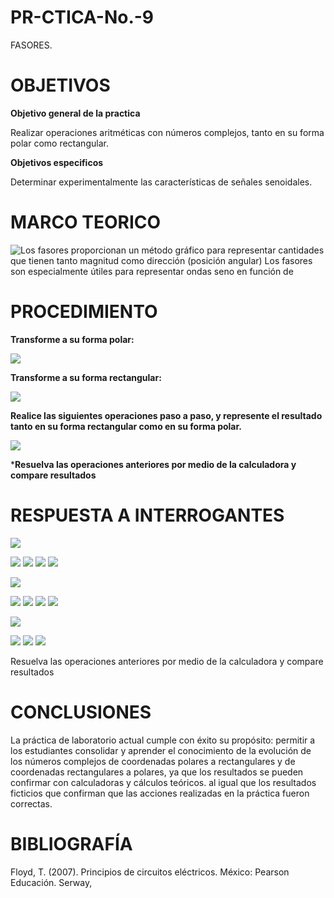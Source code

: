 # PR-CTICA-No.-9
FASORES.
# OBJETIVOS
**Objetivo general de la practica**

Realizar operaciones aritméticas con números complejos, tanto en su forma polar como rectangular.

**Objetivos especificos**

Determinar experimentalmente las características de señales senoidales.

# MARCO TEORICO

![Los fasores proporcionan un método gráfico para representar cantidades que tienen tanto magnitud como dirección (posición angular)  Los fasores son especialmente útiles para representar ondas seno en función de](https://user-images.githubusercontent.com/116819463/221160742-b63e70d4-6b71-4654-a755-325701f81ce4.png)


# PROCEDIMIENTO
   
**Transforme a su forma polar:**
     
   ![](https://github.com/jlcastro5/Laboratorio9/blob/a92e7916ca568585734de0ae2569a5c2e5526176/A.PNG)
   
**Transforme a su forma rectangular:**
       
   ![](https://github.com/jlcastro5/Laboratorio9/blob/a92e7916ca568585734de0ae2569a5c2e5526176/B.PNG)

**Realice las siguientes operaciones paso a paso, y represente el resultado tanto en su forma rectangular como en su forma polar.**
   
   ![](https://github.com/jlcastro5/Laboratorio9/blob/a92e7916ca568585734de0ae2569a5c2e5526176/C.PNG)

***Resuelva las operaciones anteriores por medio de la calculadora y compare resultados**
   
# RESPUESTA A INTERROGANTES

   ![](https://github.com/jlcastro5/Laboratorio9/blob/a92e7916ca568585734de0ae2569a5c2e5526176/A.PNG)
   
   ![](https://github.com/jlcastro5/Laboratorio9/blob/a92e7916ca568585734de0ae2569a5c2e5526176/A1.PNG)
   ![](https://github.com/jlcastro5/Laboratorio9/blob/a92e7916ca568585734de0ae2569a5c2e5526176/A2.PNG)
   ![](https://github.com/jlcastro5/Laboratorio9/blob/a92e7916ca568585734de0ae2569a5c2e5526176/A3.PNG)
   ![](https://github.com/jlcastro5/Laboratorio9/blob/a92e7916ca568585734de0ae2569a5c2e5526176/A4.PNG)
   
   ![](https://github.com/jlcastro5/Laboratorio9/blob/a92e7916ca568585734de0ae2569a5c2e5526176/B.PNG)
   
   ![](https://github.com/jlcastro5/Laboratorio9/blob/a92e7916ca568585734de0ae2569a5c2e5526176/B1.PNG)
   ![](https://github.com/jlcastro5/Laboratorio9/blob/a92e7916ca568585734de0ae2569a5c2e5526176/B2.PNG)
   ![](https://github.com/jlcastro5/Laboratorio9/blob/a92e7916ca568585734de0ae2569a5c2e5526176/B3.PNG)
   ![](https://github.com/jlcastro5/Laboratorio9/blob/a92e7916ca568585734de0ae2569a5c2e5526176/B4.PNG)
   
   ![](https://github.com/jlcastro5/Laboratorio9/blob/a92e7916ca568585734de0ae2569a5c2e5526176/C.PNG)
   
   ![](https://github.com/jlcastro5/Laboratorio9/blob/a92e7916ca568585734de0ae2569a5c2e5526176/C1.PNG)
   ![](https://github.com/jlcastro5/Laboratorio9/blob/a92e7916ca568585734de0ae2569a5c2e5526176/C2.PNG)
   ![](https://github.com/jlcastro5/Laboratorio9/blob/a92e7916ca568585734de0ae2569a5c2e5526176/C3.PNG)
   
   Resuelva las operaciones anteriores por medio de la calculadora y compare 
   resultados
   
   
# CONCLUSIONES

La práctica de laboratorio actual cumple con éxito su propósito: permitir a los estudiantes consolidar y aprender el conocimiento de la evolución de los números complejos de coordenadas polares a rectangulares y de coordenadas rectangulares a polares, ya que los resultados se pueden confirmar con calculadoras y cálculos teóricos. al igual que los resultados ficticios que confirman que las acciones realizadas en la práctica fueron correctas.

# BIBLIOGRAFÍA

Floyd, T. (2007). Principios de circuitos eléctricos. México: Pearson Educación. Serway,
   
